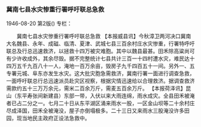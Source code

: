 ### 冀南七县水灾惨重行署呼吁联总急救

1946-08-20
第2版()
专栏：

　　冀南七县水灾惨重行署呼吁联总急救
    【本报威县讯】今秋漳卫两河决口冀南大名魏县、永年、成磁、临清、夏津、武城七县三百余村庄水灾惨重，行署特呼吁联总及行总迅速救济，以拯救十四万被灾难胞。其中以魏县最甚。田禾除高粱尚可有少许收成外，其余尽毁。据不完整统计七县共计三百一十四村遭水灾，难民达十四万五千九百八十一人，淹地一百万余亩，毁房子九千四百五十一间。另外一、五专署元城、阜东亦发生水灾。这大批灾胞急需救济，冀南行署一面进行调查急救，一面呼吁联总行总迅速派员赴灾区视察，根据灾情迅速给以合理救济。据调查救济需款约五十三万万余元，需米二百余万斤，需麦五百余万斤。
    【本报荷泽讯】昆山（东平寿张间新建县）东部一带，入伏以来大雨连绵，雨水成灾。全县田禾被淹者已占二分之一。七月二十日从东平湖区涌来雨水一股，一区金山坝等二十余村庄尽成泽国，田禾全被淹没，屋子亦倒塌极多。二十三日又来雨水三股淹没许多田园，现当地民主政府正设法急救中。
